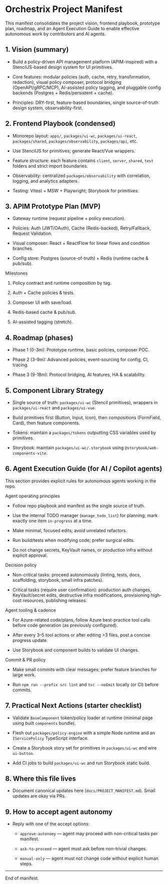 # Orchestrix Project Manifest

This manifest consolidates the project vision, frontend playbook, prototype plan, roadmap, and an Agent Execution Guide to enable effective autonomous work by contributors and AI agents.

## 1. Vision (summary)

- Build a policy-driven API management platform (APIM-inspired) with a StencilJS-based design system for UI primitives.

- Core features: modular policies (auth, cache, retry, transformation, redaction), visual policy composer, protocol bridging (OpenAPI/gRPC/MCP), AI-assisted policy tagging, and pluggable config backends (Postgres + Redis/persistent + cache).

- Principles: DRY-first, feature-based boundaries, single source-of-truth design system, observability-first.

## 2. Frontend Playbook (condensed)

- Monorepo layout: `apps/`, `packages/ui-wc`, `packages/ui-react`, `packages/shared`, `packages/observability`, `packages/api`, etc.

- Use StencilJS for primitives; generate React/Vue wrappers.

- Feature structure: each feature contains `client`, `server`, `shared`, `test` folders and strict import boundaries.

- Observability: centralized `packages/observability` with correlation, logging, and analytics adapters.

- Testing: Vitest + MSW + Playwright; Storybook for primitives.

## 3. APIM Prototype Plan (MVP)

- Gateway runtime (request pipeline + policy execution).

- Policies: Auth (JWT/OAuth), Cache (Redis-backed), Retry/Fallback, Request Validation.

- Visual composer: React + ReactFlow for linear flows and condition branches.

- Config store: Postgres (source-of-truth) + Redis (runtime cache & pub/sub).

Milestones

1. Policy contract and runtime composition by tag.

2. Auth + Cache policies & tests.

3. Composer UI with save/load.

4. Redis-based cache & pub/sub.

5. AI-assisted tagging (stretch).

## 4. Roadmap (phases)

- Phase 1 (0-3m): Prototype runtime, basic policies, composer POC.

- Phase 2 (3-9m): Advanced policies, event-sourcing for config, CI, tracing.

- Phase 3 (9-18m): Protocol bridging, AI features, HA & scalability.

## 5. Component Library Strategy

- Single source of truth: `packages/ui-wc` (Stencil primitives), wrappers in `packages/ui-react` and `packages/ui-vue`.

- Build primitives first (Button, Input, Icon), then compositions (FormField, Card), then feature components.

- Tokens: maintain a `packages/tokens` outputting CSS variables used by primitives.

- Storybook: maintain `packages/ui-wc/.storybook` using `@storybook/web-components-vite`.

## 6. Agent Execution Guide (for AI / Copilot agents)

This section provides explicit rules for autonomous agents working in the repo.

Agent operating principles

- Follow repo playbook and manifest as the single source of truth.

- Use the internal TODO manager (`manage_todo_list`) for planning; mark exactly one item `in-progress` at a time.

- Make minimal, focused edits; avoid unrelated refactors.

- Run build/tests when modifying code; prefer surgical edits.

- Do not change secrets, KeyVault names, or production infra without explicit approval.

Decision policy

- Non-critical tasks: proceed autonomously (linting, tests, docs, scaffolding, storybook, small infra patches).

- Critical tasks (require user confirmation): production auth changes, KeyVault/secret edits, destructive infra modifications, provisioning high-cost resources, publishing releases.

Agent tooling & cadence

- For Azure-related code/plans, follow Azure best-practice tool calls before code generation (as previously configured).

- After every 3–5 tool actions or after editing >3 files, post a concise progress update.

- Use Storybook and component builds to validate UI changes.

Commit & PR policy

- Make small commits with clear messages; prefer feature branches for large work.

- Run `npm run --prefix src lint` and `tsc --noEmit` locally (or CI) before commits.

## 7. Practical Next Actions (starter checklist)

- Validate `BaseComponent` token/policy loader at runtime (minimal page using built `components` bundle).

- Flesh out `packages/policy-engine` with a simple Node runtime and an `IServicePolicy` TypeScript interface.

- Create a Storybook story set for primitives in `packages/ui-wc` and wire `ui-button`.

- Add CI jobs to build `packages/ui-wc` and run Storybook static build.

## 8. Where this file lives

- Document canonical updates here (`docs/PROJECT_MANIFEST.md`). Small updates are okay via PRs.

## 9. How to accept agent autonomy

- Reply with one of the accept options:

  - `approve-autonomy` — agent may proceed with non-critical tasks per manifest.

  - `ask-to-proceed` — agent must ask before non-trivial changes.

  - `manual-only` — agent must not change code without explicit human steps.

---

End of manifest.
